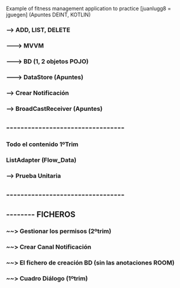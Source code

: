 Example of fitness management application to practice
[juanlugg8 = jguegen]
 (Apuntes DEINT, KOTLIN)
### --> ADD, LIST, DELETE 
### ---> MVVM 
### ---> BD (1, 2 objetos POJO)
### ---> DataStore (Apuntes)
### --> Crear Notificación
### --> BroadCastReceiver (Apuntes)
## ---------------------------------
### Todo el contenido 1ºTrim 
### ListAdapter (Flow_Data)
### --> Prueba Unitaria
## ---------------------------------
## --------	FICHEROS
### ~~> Gestionar los permisos (2ºtrim)
### ~~> Crear Canal Notificación
### ~~> El fichero de creación BD (sin las anotaciones ROOM)
### ~~> Cuadro Diálogo (1ºtrim)